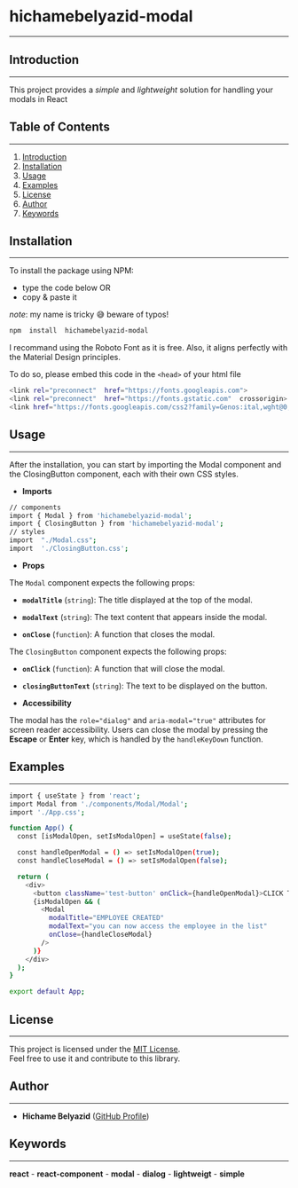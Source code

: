 #  **hichamebelyazid-modal**
---
## Introduction
---
This project provides a _simple_ and _lightweight_ solution for handling your modals in React
## Table of Contents
---
1. [Introduction](#introduction)
3. [Installation](#installation)
4. [Usage](#usage)
5. [Examples](#examples)
6. [License](#license)
7. [Author](#author)
8. [Keywords](#keywords)

##  Installation
---
To install the package using NPM:
- type the code below
OR
- copy & paste it

_note_: my name is tricky :sweat_smile: beware of typos!

```bash
npm  install  hichamebelyazid-modal
```
I recommand using the Roboto Font as it is free. Also, it aligns perfectly with the Material Design principles.

To do so, please embed this code in the `<head>` of your html file

```bash
<link rel="preconnect"  href="https://fonts.googleapis.com">
<link rel="preconnect"  href="https://fonts.gstatic.com"  crossorigin>
<link href="https://fonts.googleapis.com/css2?family=Genos:ital,wght@0,100..900;1,100..900&family=Roboto:ital,wght@0,100;0,300;0,400;0,500;0,700;0,900;1,100;1,300;1,400;1,500;1,700;1,900&display=swap"  rel="stylesheet">
```

## Usage
---
After the installation, you can start by importing the Modal component and the ClosingButton component, each with their own CSS styles. 

- **Imports**
```bash 
// components
import { Modal } from 'hichamebelyazid-modal';
import { ClosingButton } from 'hichamebelyazid-modal';
// styles
import  "./Modal.css";
import  './ClosingButton.css';
```
- **Props**

The `Modal` component expects the following props:

-    **`modalTitle`** (`string`): The title displayed at the top of the modal.

-   **`modalText`** (`string`): The text content that appears inside the modal.

-   **`onClose`** (`function`): A function that closes the modal.

The `ClosingButton` component expects the following props:

-   **`onClick`** (`function`): A function that will close the modal.
-   **`closingButtonText`** (`string`): The text to be displayed on the button.

-  **Accessibility**

  The modal has the `role="dialog"` and `aria-modal="true"` attributes for screen reader accessibility.
 Users can close the modal by pressing the **Escape** or **Enter** key, which is handled by the `handleKeyDown` function.

## Examples
---
```bash
import { useState } from 'react';
import Modal from './components/Modal/Modal';
import './App.css';

function App() {
  const [isModalOpen, setIsModalOpen] = useState(false);

  const handleOpenModal = () => setIsModalOpen(true);
  const handleCloseModal = () => setIsModalOpen(false);

  return (
    <div>
      <button className='test-button' onClick={handleOpenModal}>CLICK TO TEST THE MODAL</button>
      {isModalOpen && (
        <Modal
          modalTitle="EMPLOYEE CREATED"
          modalText="you can now access the employee in the list"
          onClose={handleCloseModal}
        />
      )}
    </div>
  );
}

export default App;
```

## License
---
This project is licensed under the [MIT License](https://opensource.org/licenses/MIT).  
Feel free to use it and contribute to this library.

## Author
---
- **Hichame Belyazid** ([GitHub Profile](https://github.com/hichamecode/))

## Keywords
---
**react** - **react-component** - **modal** - **dialog** - **lightweigt** - **simple**
